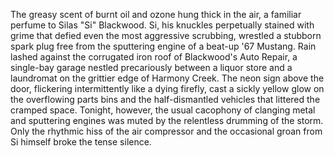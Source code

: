 The greasy scent of burnt oil and ozone hung thick in the air, a familiar perfume to Silas "Si" Blackwood.  Si, his knuckles perpetually stained with grime that defied even the most aggressive scrubbing, wrestled a stubborn spark plug free from the sputtering engine of a beat-up '67 Mustang.  Rain lashed against the corrugated iron roof of Blackwood's Auto Repair, a single-bay garage nestled precariously between a liquor store and a laundromat on the grittier edge of Harmony Creek.  The neon sign above the door, flickering intermittently like a dying firefly, cast a sickly yellow glow on the overflowing parts bins and the half-dismantled vehicles that littered the cramped space.  Tonight, however, the usual cacophony of clanging metal and sputtering engines was muted by the relentless drumming of the storm.  Only the rhythmic hiss of the air compressor and the occasional groan from Si himself broke the tense silence.
